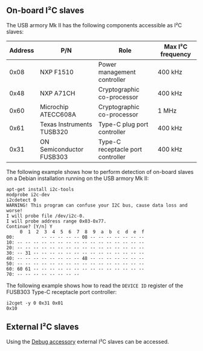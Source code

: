## On-board I²C slaves

The USB armory Mk II has the following components accessible as I²C slaves:

| Address | P/N                       | Role                              | Max I²C frequency |
|---------|---------------------------|-----------------------------------|-------------------|
| 0x08    | NXP F1510                 | Power management controller       |           400 kHz |
| 0x48    | NXP A71CH                 | Cryptographic co-processor        |           400 kHz |
| 0x60    | Microchip ATECC608A       | Cryptographic co-processor        |             1 MHz |
| 0x61    | Texas Instruments TUSB320 | Type-C plug port controller       |           400 kHz |
| 0x31    | ON Semiconductor FUSB303  | Type-C receptacle port controller |           400 kHz |

The following example shows how to perform detection of on-board slaves on a
Debian installation running on the USB armory Mk II:

```
apt-get install i2c-tools
modprobe i2c-dev
i2cdetect 0
WARNING! This program can confuse your I2C bus, cause data loss and worse!
I will probe file /dev/i2c-0.
I will probe address range 0x03-0x77.
Continue? [Y/n] Y
     0  1  2  3  4  5  6  7  8  9  a  b  c  d  e  f
00:          -- -- -- -- -- 08 -- -- -- -- -- -- --
10: -- -- -- -- -- -- -- -- -- -- -- -- -- -- -- --
20: -- -- -- -- -- -- -- -- -- -- -- -- -- -- -- --
30: -- 31 -- -- -- -- -- -- -- -- -- -- -- -- -- --
40: -- -- -- -- -- -- -- -- 48 -- -- -- -- -- -- --
50: -- -- -- -- -- -- -- -- -- -- -- -- -- -- -- --
60: 60 61 -- -- -- -- -- -- -- -- -- -- -- -- -- --
70: -- -- -- -- -- -- -- --
```

The following example shows how to read the `DEVICE ID` register of the FUSB303
Type-C receptacle port controller:

```
i2cget -y 0 0x31 0x01
0x10
```

## External I²C slaves

Using the [Debug accessory](https://github.com/inversepath/usbarmory/tree/master/hardware/mark-two-debug-accessory)
external I²C slaves can be accessed.
